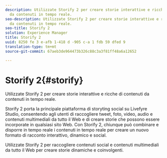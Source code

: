 ```yaml
---
description: Utilizzate Storify 2 per creare storie interattive e ricche di contenuti
  da contenuti in tempo reale.
seo-description: Utilizzate Storify 2 per creare storie interattive e ricche di contenuti
  da contenuti in tempo reale.
seo-title: Storify 2
solution: Experience Manager
title: Storify 2
uuid: 8250 fe 3 e-afb 1-418 d -905 c-a 1 fdb 59 dfed 9
translation-type: tm+mt
source-git-commit: 67aeb3de964473b326c88c3a3f81ff48a6a12652

---
```



# Storify 2{#storify}

Utilizzate Storify 2 per creare storie interattive e ricche di contenuti da contenuti in tempo reale.

Storify 2 porta la principale piattaforma di storyting social su Livefyre Studio, consentendo agli utenti di raccogliere tweet, foto, video, audio e contenuti multimediali da tutto il Web e di creare storie che possono essere incorporate in qualsiasi sito Web. Con Storify 2, chiunque può combinare e disporre in tempo reale i contenuti in tempo reale per creare un nuovo formato di racconto interattivo, dinamico e social.

Utilizzate Storify 2 per raccogliere contenuti social e contenuti multimediali da tutto il Web per creare storie dinamiche e coinvolgenti.
